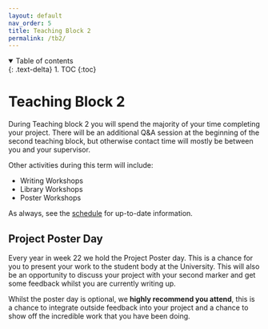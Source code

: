 ```yaml
---
layout: default
nav_order: 5
title: Teaching Block 2
permalink: /tb2/
---
```



<details open markdown="block">
<summary>
Table of contents
</summary>
{: .text-delta}
1. TOC
{:toc}
</details>


# Teaching Block 2

During Teaching block 2 you will spend the majority of your time completing your project. There will be an additional Q&A session at the beginning of the second teaching block, but otherwise contact time will mostly be between you and your supervisor.

Other activities during this term will include:
* Writing Workshops
* Library Workshops
* Poster Workshops

As always, see the [schedule](/#schedule-videos-and-materials) for up-to-date information.





## Project Poster Day

Every year in week 22 we hold the Project Poster day. This is a chance for you to present your work to the student body at the University. This will also be an opportunity to discuss your project with your second marker and get some feedback whilst you are currently writing up.

Whilst the poster day is optional, we **highly recommend you attend**, this is a chance to integrate outside feedback into your project and a chance to show off the incredible work that you have been doing.
